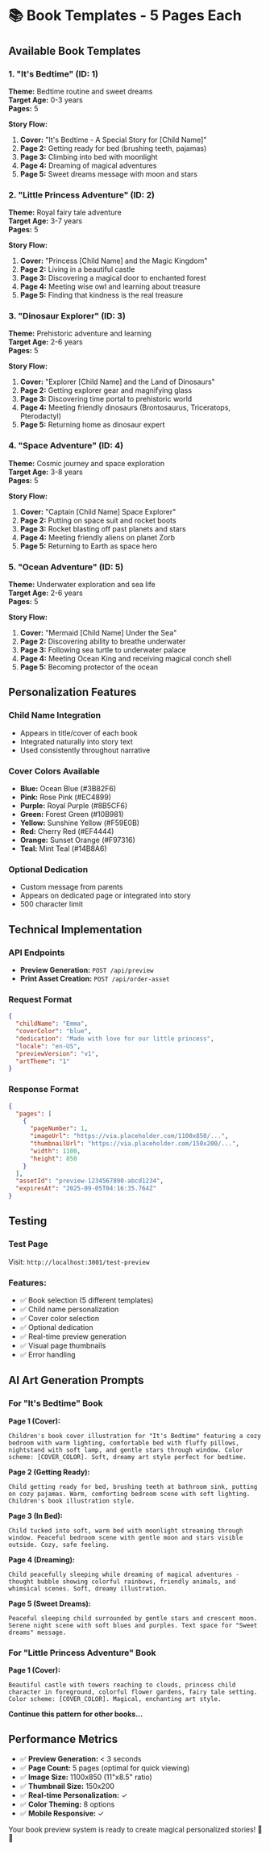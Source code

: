 # 📚 Book Templates - 5 Pages Each

## Available Book Templates

### 1. "It's Bedtime" (ID: 1)
**Theme:** Bedtime routine and sweet dreams  
**Target Age:** 0-3 years  
**Pages:** 5  

**Story Flow:**
1. **Cover:** "It's Bedtime - A Special Story for [Child Name]"
2. **Page 2:** Getting ready for bed (brushing teeth, pajamas)
3. **Page 3:** Climbing into bed with moonlight
4. **Page 4:** Dreaming of magical adventures
5. **Page 5:** Sweet dreams message with moon and stars

### 2. "Little Princess Adventure" (ID: 2)
**Theme:** Royal fairy tale adventure  
**Target Age:** 3-7 years  
**Pages:** 5  

**Story Flow:**
1. **Cover:** "Princess [Child Name] and the Magic Kingdom"
2. **Page 2:** Living in a beautiful castle
3. **Page 3:** Discovering a magical door to enchanted forest
4. **Page 4:** Meeting wise owl and learning about treasure
5. **Page 5:** Finding that kindness is the real treasure

### 3. "Dinosaur Explorer" (ID: 3)
**Theme:** Prehistoric adventure and learning  
**Target Age:** 2-6 years  
**Pages:** 5  

**Story Flow:**
1. **Cover:** "Explorer [Child Name] and the Land of Dinosaurs"
2. **Page 2:** Getting explorer gear and magnifying glass
3. **Page 3:** Discovering time portal to prehistoric world
4. **Page 4:** Meeting friendly dinosaurs (Brontosaurus, Triceratops, Pterodactyl)
5. **Page 5:** Returning home as dinosaur expert

### 4. "Space Adventure" (ID: 4)
**Theme:** Cosmic journey and space exploration  
**Target Age:** 3-8 years  
**Pages:** 5  

**Story Flow:**
1. **Cover:** "Captain [Child Name] Space Explorer"
2. **Page 2:** Putting on space suit and rocket boots
3. **Page 3:** Rocket blasting off past planets and stars
4. **Page 4:** Meeting friendly aliens on planet Zorb
5. **Page 5:** Returning to Earth as space hero

### 5. "Ocean Adventure" (ID: 5)
**Theme:** Underwater exploration and sea life  
**Target Age:** 2-6 years  
**Pages:** 5  

**Story Flow:**
1. **Cover:** "Mermaid [Child Name] Under the Sea"
2. **Page 2:** Discovering ability to breathe underwater
3. **Page 3:** Following sea turtle to underwater palace
4. **Page 4:** Meeting Ocean King and receiving magical conch shell
5. **Page 5:** Becoming protector of the ocean

## Personalization Features

### Child Name Integration
- Appears in title/cover of each book
- Integrated naturally into story text
- Used consistently throughout narrative

### Cover Colors Available
- **Blue:** Ocean Blue (#3B82F6)
- **Pink:** Rose Pink (#EC4899)
- **Purple:** Royal Purple (#8B5CF6)
- **Green:** Forest Green (#10B981)
- **Yellow:** Sunshine Yellow (#F59E0B)
- **Red:** Cherry Red (#EF4444)
- **Orange:** Sunset Orange (#F97316)
- **Teal:** Mint Teal (#14B8A6)

### Optional Dedication
- Custom message from parents
- Appears on dedicated page or integrated into story
- 500 character limit

## Technical Implementation

### API Endpoints
- **Preview Generation:** `POST /api/preview`
- **Print Asset Creation:** `POST /api/order-asset`

### Request Format
```json
{
  "childName": "Emma",
  "coverColor": "blue",
  "dedication": "Made with love for our little princess",
  "locale": "en-US",
  "previewVersion": "v1",
  "artTheme": "1"
}
```

### Response Format
```json
{
  "pages": [
    {
      "pageNumber": 1,
      "imageUrl": "https://via.placeholder.com/1100x850/...",
      "thumbnailUrl": "https://via.placeholder.com/150x200/...",
      "width": 1100,
      "height": 850
    }
  ],
  "assetId": "preview-1234567890-abcd1234",
  "expiresAt": "2025-09-05T04:16:35.764Z"
}
```

## Testing

### Test Page
Visit: `http://localhost:3001/test-preview`

### Features:
- ✅ Book selection (5 different templates)
- ✅ Child name personalization
- ✅ Cover color selection
- ✅ Optional dedication
- ✅ Real-time preview generation
- ✅ Visual page thumbnails
- ✅ Error handling

## AI Art Generation Prompts

### For "It's Bedtime" Book

**Page 1 (Cover):**
```
Children's book cover illustration for "It's Bedtime" featuring a cozy bedroom with warm lighting, comfortable bed with fluffy pillows, nightstand with soft lamp, and gentle stars through window. Color scheme: [COVER_COLOR]. Soft, dreamy art style perfect for bedtime.
```

**Page 2 (Getting Ready):**
```
Child getting ready for bed, brushing teeth at bathroom sink, putting on cozy pajamas. Warm, comforting bedroom scene with soft lighting. Children's book illustration style.
```

**Page 3 (In Bed):**
```
Child tucked into soft, warm bed with moonlight streaming through window. Peaceful bedroom scene with gentle moon and stars visible outside. Cozy, safe feeling.
```

**Page 4 (Dreaming):**
```
Child peacefully sleeping while dreaming of magical adventures - thought bubble showing colorful rainbows, friendly animals, and whimsical scenes. Soft, dreamy illustration.
```

**Page 5 (Sweet Dreams):**
```
Peaceful sleeping child surrounded by gentle stars and crescent moon. Serene night scene with soft blues and purples. Text space for "Sweet dreams" message.
```

### For "Little Princess Adventure" Book

**Page 1 (Cover):**
```
Beautiful castle with towers reaching to clouds, princess child character in foreground, colorful flower gardens, fairy tale setting. Color scheme: [COVER_COLOR]. Magical, enchanting art style.
```

**Continue this pattern for other books...**

## Performance Metrics

- ✅ **Preview Generation:** < 3 seconds
- ✅ **Page Count:** 5 pages (optimal for quick viewing)
- ✅ **Image Size:** 1100x850 (11"x8.5" ratio)
- ✅ **Thumbnail Size:** 150x200
- ✅ **Real-time Personalization:** ✓
- ✅ **Color Theming:** 8 options
- ✅ **Mobile Responsive:** ✓

Your book preview system is ready to create magical personalized stories! 🎉✨
